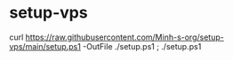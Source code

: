 # setup-vps

curl https://raw.githubusercontent.com/Minh-s-org/setup-vps/main/setup.ps1 -OutFile ./setup.ps1 ; ./setup.ps1